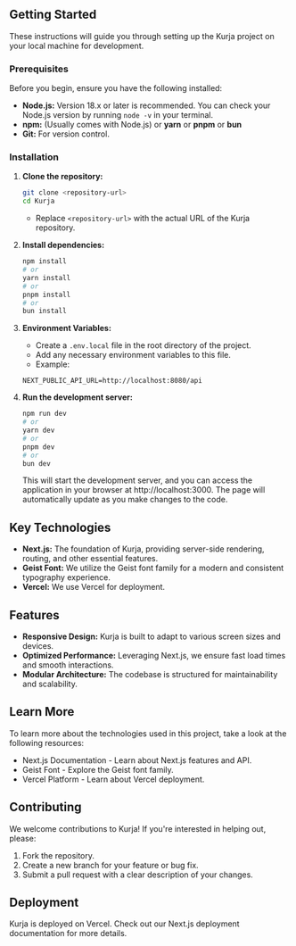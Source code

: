## Getting Started

These instructions will guide you through setting up the Kurja project on your local machine for development.

### Prerequisites

Before you begin, ensure you have the following installed:

*   **Node.js:**  Version 18.x or later is recommended. You can check your Node.js version by running `node -v` in your terminal.
*   **npm:** (Usually comes with Node.js) or **yarn** or **pnpm** or **bun**
*   **Git:** For version control.

### Installation

1.  **Clone the repository:**

    ```bash
    git clone <repository-url>
    cd Kurja
    ```

    *   Replace `<repository-url>` with the actual URL of the Kurja repository.

2.  **Install dependencies:**

    ```bash
    npm install
    # or
    yarn install
    # or
    pnpm install
    # or
    bun install
    ```

3.  **Environment Variables:**
    * Create a `.env.local` file in the root directory of the project.
    * Add any necessary environment variables to this file.
    * Example:
    ```
    NEXT_PUBLIC_API_URL=http://localhost:8080/api
    ```

4.  **Run the development server:**

    ```bash
    npm run dev
    # or
    yarn dev
    # or
    pnpm dev
    # or
    bun dev
    ```

    This will start the development server, and you can access the application in your browser at http://localhost:3000. The page will automatically update as you make changes to the code.

## Key Technologies

-   **Next.js:** The foundation of Kurja, providing server-side rendering, routing, and other essential features.
-   **Geist Font:** We utilize the Geist font family for a modern and consistent typography experience.
-   **Vercel:** We use Vercel for deployment.

## Features

-   **Responsive Design:** Kurja is built to adapt to various screen sizes and devices.
-   **Optimized Performance:** Leveraging Next.js, we ensure fast load times and smooth interactions.
-   **Modular Architecture:** The codebase is structured for maintainability and scalability.

## Learn More

To learn more about the technologies used in this project, take a look at the following resources:

-   Next.js Documentation - Learn about Next.js features and API.
-   Geist Font - Explore the Geist font family.
-   Vercel Platform - Learn about Vercel deployment.

## Contributing

We welcome contributions to Kurja! If you're interested in helping out, please:

1.  Fork the repository.
2.  Create a new branch for your feature or bug fix.
3.  Submit a pull request with a clear description of your changes.

## Deployment

Kurja is deployed on Vercel. Check out our Next.js deployment documentation for more details.

